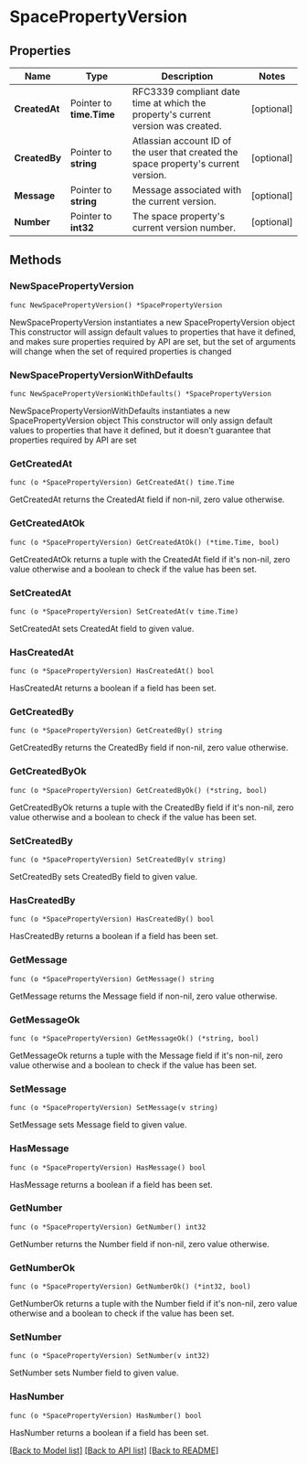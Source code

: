 # SpacePropertyVersion

## Properties

Name | Type | Description | Notes
------------ | ------------- | ------------- | -------------
**CreatedAt** | Pointer to **time.Time** | RFC3339 compliant date time at which the property&#39;s current version was created. | [optional] 
**CreatedBy** | Pointer to **string** | Atlassian account ID of the user that created the space property&#39;s current version. | [optional] 
**Message** | Pointer to **string** | Message associated with the current version. | [optional] 
**Number** | Pointer to **int32** | The space property&#39;s current version number. | [optional] 

## Methods

### NewSpacePropertyVersion

`func NewSpacePropertyVersion() *SpacePropertyVersion`

NewSpacePropertyVersion instantiates a new SpacePropertyVersion object
This constructor will assign default values to properties that have it defined,
and makes sure properties required by API are set, but the set of arguments
will change when the set of required properties is changed

### NewSpacePropertyVersionWithDefaults

`func NewSpacePropertyVersionWithDefaults() *SpacePropertyVersion`

NewSpacePropertyVersionWithDefaults instantiates a new SpacePropertyVersion object
This constructor will only assign default values to properties that have it defined,
but it doesn't guarantee that properties required by API are set

### GetCreatedAt

`func (o *SpacePropertyVersion) GetCreatedAt() time.Time`

GetCreatedAt returns the CreatedAt field if non-nil, zero value otherwise.

### GetCreatedAtOk

`func (o *SpacePropertyVersion) GetCreatedAtOk() (*time.Time, bool)`

GetCreatedAtOk returns a tuple with the CreatedAt field if it's non-nil, zero value otherwise
and a boolean to check if the value has been set.

### SetCreatedAt

`func (o *SpacePropertyVersion) SetCreatedAt(v time.Time)`

SetCreatedAt sets CreatedAt field to given value.

### HasCreatedAt

`func (o *SpacePropertyVersion) HasCreatedAt() bool`

HasCreatedAt returns a boolean if a field has been set.

### GetCreatedBy

`func (o *SpacePropertyVersion) GetCreatedBy() string`

GetCreatedBy returns the CreatedBy field if non-nil, zero value otherwise.

### GetCreatedByOk

`func (o *SpacePropertyVersion) GetCreatedByOk() (*string, bool)`

GetCreatedByOk returns a tuple with the CreatedBy field if it's non-nil, zero value otherwise
and a boolean to check if the value has been set.

### SetCreatedBy

`func (o *SpacePropertyVersion) SetCreatedBy(v string)`

SetCreatedBy sets CreatedBy field to given value.

### HasCreatedBy

`func (o *SpacePropertyVersion) HasCreatedBy() bool`

HasCreatedBy returns a boolean if a field has been set.

### GetMessage

`func (o *SpacePropertyVersion) GetMessage() string`

GetMessage returns the Message field if non-nil, zero value otherwise.

### GetMessageOk

`func (o *SpacePropertyVersion) GetMessageOk() (*string, bool)`

GetMessageOk returns a tuple with the Message field if it's non-nil, zero value otherwise
and a boolean to check if the value has been set.

### SetMessage

`func (o *SpacePropertyVersion) SetMessage(v string)`

SetMessage sets Message field to given value.

### HasMessage

`func (o *SpacePropertyVersion) HasMessage() bool`

HasMessage returns a boolean if a field has been set.

### GetNumber

`func (o *SpacePropertyVersion) GetNumber() int32`

GetNumber returns the Number field if non-nil, zero value otherwise.

### GetNumberOk

`func (o *SpacePropertyVersion) GetNumberOk() (*int32, bool)`

GetNumberOk returns a tuple with the Number field if it's non-nil, zero value otherwise
and a boolean to check if the value has been set.

### SetNumber

`func (o *SpacePropertyVersion) SetNumber(v int32)`

SetNumber sets Number field to given value.

### HasNumber

`func (o *SpacePropertyVersion) HasNumber() bool`

HasNumber returns a boolean if a field has been set.


[[Back to Model list]](../README.md#documentation-for-models) [[Back to API list]](../README.md#documentation-for-api-endpoints) [[Back to README]](../README.md)


